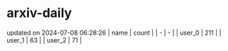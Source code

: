 # arxiv-daily
updated on 2024-07-08 06:28:26
| name | count |
| - | - |
| user_0 | 211 |
| user_1 | 63 |
| user_2 | 71 |
